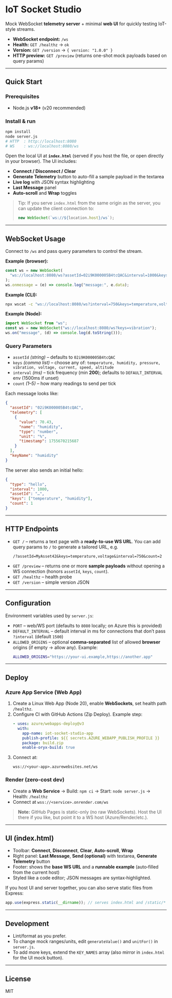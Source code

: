 # IoT Socket Studio

Mock WebSocket **telemetry server** + minimal **web UI** for quickly testing IoT-style streams.

- **WebSocket endpoint:** `/ws`
- **Health:** `GET /healthz` → `ok`
- **Version:** `GET /version` → `{ version: "1.0.0" }`
- **HTTP preview:** `GET /preview` (returns one-shot mock payloads based on query params)

---

## Quick Start

### Prerequisites

- Node.js **v18+** (v20 recommended)

### Install & run

```bash
npm install
node server.js
# HTTP  : http://localhost:8080
# WS    : ws://localhost:8080/ws
```

Open the local UI at **`index.html`** (served if you host the file, or open directly in your browser). The UI includes:

- **Connect / Disconnect / Clear**
- **Generate Telemetry** button to auto-fill a sample payload in the textarea
- **Live log** with JSON syntax highlighting
- **Last Message** panel
- **Auto‑scroll** and **Wrap** toggles

> Tip: If you serve `index.html` from the same origin as the server, you can update the client connection to:
>
> ```js
> new WebSocket(`ws://${location.host}/ws`);
> ```

---

## WebSocket Usage

Connect to `/ws` and pass query parameters to control the stream.

**Example (browser):**

```js
const ws = new WebSocket(
  "ws://localhost:8080/ws?assetId=02i9K000005B4tcQAC&interval=1000&keys=temperature,humidity"
);
ws.onmessage = (e) => console.log("message:", e.data);
```

**Example (CLI):**

```bash
npx wscat -c "ws://localhost:8080/ws?interval=750&keys=temperature,voltage&count=2"
```

**Example (Node):**

```js
import WebSocket from "ws";
const ws = new WebSocket("ws://localhost:8080/ws?keys=vibration");
ws.on("message", (d) => console.log(d.toString()));
```

### Query Parameters

- `assetId` _(string)_ – defaults to `02i9K000005B4tcQAC`
- `keys` _(comma list)_ – choose any of:
  `temperature, humidity, pressure, vibration, voltage, current, speed, altitude`
- `interval` _(ms)_ – tick frequency (min **200**); defaults to `DEFAULT_INTERVAL` env (1500ms if unset)
- `count` _(1–5)_ – how many readings to send per tick

Each message looks like:

```json
{
  "assetId": "02i9K000005B4tcQAC",
  "telemetry": [
    {
      "value": 70.43,
      "name": "humidity",
      "type": "number",
      "unit": "%",
      "timestamp": 1755670215687
    }
  ],
  "keyName": "humidity"
}
```

The server also sends an initial hello:

```json
{
  "type": "hello",
  "interval": 1000,
  "assetId": "…",
  "keys": ["temperature", "humidity"],
  "count": 1
}
```

---

## HTTP Endpoints

- `GET /` – returns a text page with a **ready-to-use WS URL**. You can add query params to `/` to generate a tailored URL, e.g.
  ```
  /?assetId=MyAsset42&keys=temperature,voltage&interval=750&count=2
  ```
- `GET /preview` – returns one or more **sample payloads** without opening a WS connection (honors `assetId`, `keys`, `count`).
- `GET /healthz` – health probe
- `GET /version` – simple version JSON

---

## Configuration

Environment variables used by `server.js`:

- `PORT` – web/WS port (defaults to `8080` locally; on Azure this is provided)
- `DEFAULT_INTERVAL` – default interval in ms for connections that don’t pass `?interval` (default `1500`)
- `ALLOWED_ORIGINS` – optional **comma‑separated** list of allowed **browser** origins (if empty → allow any). Example:
  ```bash
  ALLOWED_ORIGINS="https://your-ui.example,https://another.app"
  ```

---

## Deploy

### Azure App Service (Web App)

1. Create a Linux Web App (Node 20), enable **WebSockets**, set health path `/healthz`.
2. Configure CI with GitHub Actions (Zip Deploy). Example step:
   ```yaml
   - uses: azure/webapps-deploy@v3
     with:
       app-name: iot-socket-studio-app
       publish-profile: ${{ secrets.AZURE_WEBAPP_PUBLISH_PROFILE }}
       package: build.zip
       enable-oryx-build: true
   ```
3. Connect at:
   ```
   wss://<your-app>.azurewebsites.net/ws
   ```

### Render (zero-cost dev)

- Create a **Web Service** → Build: `npm ci` → Start: `node server.js` → Health: `/healthz`
- Connect at `wss://<service>.onrender.com/ws`

> **Note:** GitHub Pages is static-only (no raw WebSockets). Host the UI there if you like, but point it to a WS host (Azure/Render/etc.).

---

## UI (index.html)

- Toolbar: **Connect**, **Disconnect**, **Clear**, **Auto‑scroll**, **Wrap**
- Right panel: **Last Message**, **Send (optional)** with textarea, **Generate Telemetry** button
- Footer: shows the **base WS URL** and a **runnable example** (auto‑filled from the current host)
- Styled like a code editor; JSON messages are syntax‑highlighted.

If you host UI and server together, you can also serve static files from Express:

```js
app.use(express.static(__dirname)); // serves index.html and /static/*
```

---

## Development

- Lint/format as you prefer.
- To change mock ranges/units, edit `generateValue()` and `unitFor()` in `server.js`.
- To add more keys, extend the `KEY_NAMES` array (also mirror in `index.html` for the UI mock button).

---

## License

MIT
